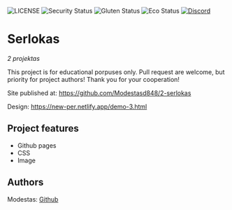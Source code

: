 ![LICENSE](https://img.shields.io/badge/license-MIT-blue.svg?style=flat-square)
![Security Status](https://img.shields.io/security-headers?label=Security&url=https%3A%2F%2Fgithub.com&style=flat-square)
![Gluten Status](https://img.shields.io/badge/Gluten-Free-green.svg)
![Eco Status](https://img.shields.io/badge/ECO-Friendly-green.svg)
[![Discord](https://discord.com/api/guilds/571393319201144843/widget.png)](https://discord.gg/dRwW4rw)

# Serlokas

_2 projektas_

This project is for educational porpuses only. Pull request are welcome, but priority for project authors! Thank you for your cooperation!

Site published at: https://github.com/Modestasd848/2-serlokas

Design: https://new-per.netlify.app/demo-3.html

## Project features

- Github pages
- CSS
- Image

## Authors

Modestas: [Github](https://github.com/Modestasd848)